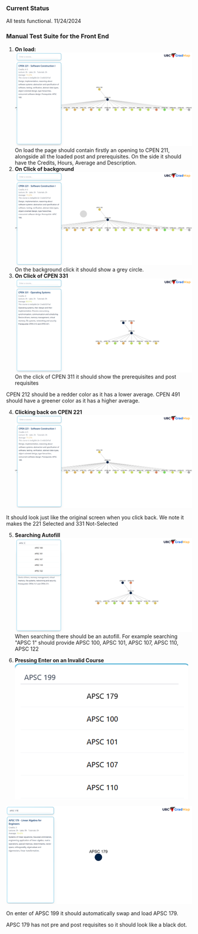 ### Current Status
All tests functional. 11/24/2024


### Manual Test Suite for the Front End

1. <b>On load: </b>
![onload.png](imgs%2Fonload.png)
On load the page should contain firstly an opening to CPEN 211, alongside all the loaded post and prerequisites. On the side it should have the Credits, Hours, Average and Description.
2. <b> On Click of background </b>
![backgroundclick.png](imgs%2Fbackgroundclick.png)
On the background click it should show a grey circle.
3. <b> On Click of CPEN 331 </b>
 ![cpen331click.png](imgs%2Fcpen331click.png)
 On the click of CPEN 311 it should show the prerequisites and post requisites 

CPEN 212 should be a redder color as it has a lower average. CPEN 491 should have a greener color as it has a higher average.

4. <b> Clicking back on CPEN 221</b>
![backclick221.png](imgs%2Fbackclick221.png)

It should look just like the original screen when you click back. We note it makes the 221 Selected and 331 Not-Selected

5. <b> Searching Autofill</b>
![autofill.png](imgs%2Fautofill.png)
When searching there should be an autofill. For example searching "APSC 1" should provide APSC 100, APSC 101, APSC 107, APSC 110, APSC 122

6. <b> Pressing Enter on an Invalid Course </b>
![Invalid Course Enter.png](imgs%2FInvalid%20Course%20Enter.png)

![invalid course post enter.png](imgs%2Finvalid%20course%20post%20enter.png)

On enter of APSC 199 it should automatically swap and load APSC 179.

APSC 179 has not pre and post requisites so it should look like a black dot.